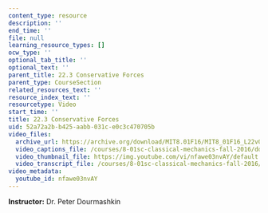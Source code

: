 ```yaml
---
content_type: resource
description: ''
end_time: ''
file: null
learning_resource_types: []
ocw_type: ''
optional_tab_title: ''
optional_text: ''
parent_title: 22.3 Conservative Forces
parent_type: CourseSection
related_resources_text: ''
resource_index_text: ''
resourcetype: Video
start_time: ''
title: 22.3 Conservative Forces
uid: 52a72a2b-b425-aabb-031c-e0c3c470705b
video_files:
  archive_url: https://archive.org/download/MIT8.01F16/MIT8_01F16_L22v03_360p.mp4
  video_captions_file: /courses/8-01sc-classical-mechanics-fall-2016/dd66d8f2d4975b7dba22c0294e1fbd41_nfawe03nvAY.vtt
  video_thumbnail_file: https://img.youtube.com/vi/nfawe03nvAY/default.jpg
  video_transcript_file: /courses/8-01sc-classical-mechanics-fall-2016/83087d2d8b0a1f62894dcdf3d245a8d5_nfawe03nvAY.pdf
video_metadata:
  youtube_id: nfawe03nvAY
---
```


**Instructor:** Dr. Peter Dourmashkin

